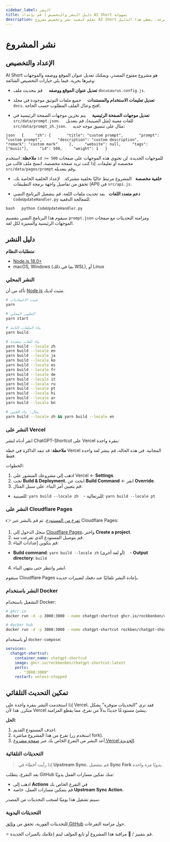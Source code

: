 ```yaml
---
sidebar_label: النشر
title: دليل النشر والتخصيص | قم بإعداد AI Short بسهولة
description: تعلم كيفية نشر وتخصيص مشروع AI Short الخاص بك بسرعة. يغطي هذا الدليل Vercel و Cloudflare و Docker والنشر المحلي، بالإضافة إلى كيفية تحرير المحتوى وتمكين التحديثات التلقائية.
---
```


# نشر المشروع

## الإعداد والتخصيص

AI Short هو مشروع مفتوح المصدر، ويمكنك تعديل عنوان الموقع ووصفه والموجهات وغيرها بحرية. فيما يلي خيارات التخصيص الشائعة:

- **تعديل عنوان الموقع ووصفه**  
    قم بتحديث ملف `docusaurus.config.js`.

- **تعديل تعليمات الاستخدام والمستندات**  
    جميع ملفات التوثيق موجودة في مجلد `docs`. افتح وعدّل الملف المطلوب حسب الحاجة.

- **تعديل موجهات الصفحة الرئيسية**  
    يتم تخزين موجهات الصفحة الرئيسية في `src/data/prompt.json`.  
    للغات معينة (مثل الصينية)، قم بتعديل `src/data/prompt_zh.json`.  
    مثال على تنسيق موجه جديد:

`json
  {
    "zh": {
      "title": "custom prompt",
      "prompt": "custom prompt",
      "description": "custom description",
      "remark": "custom mark"
    },
    "website": null,
    "tags": ["music"],
    "id": 500,
    "weight": 1
  }
  `

**ملاحظة**: استخدم `id >= 500` للموجهات الجديدة. لن تحتوي هذه الموجهات على صفحات مخصصة أو تعليقات.
إذا كنت تريد صفحة مخصصة، انسخ ملف قالب من `src/data/pages/prompt` وقم بتعديله.

- **خلفية مخصصة**
    المشروع مرتبط حاليًا بخلفية مشتركة.
    لإعداد الخلفية الخاصة بك، تحقق من تفاصيل واجهة برمجة التطبيقات (API) في `src/api.js`.

- **دعم متعدد اللغات**
    بعد تحديث ملفات اللغة، قم بتشغيل البرنامج النصي `CodeUpdateHandler.py` للمعالجة الدفعية:

`bash
  python CodeUpdateHandler.py
  `

سيقوم هذا البرنامج النصي بتقسيم `prompt.json` ومزامنة التحديثات مع صفحات الموجهات الرئيسية والمميزة لكل لغة.

## دليل النشر

**متطلبات النظام**:

- [Node.js 18.0+](https://nodejs.org/)
- macOS, Windows (بما في ذلك WSL), أو Linux

### النشر المحلي

تأكد من أن [Node.js](https://nodejs.org/) مثبت لديك.

```bash
# تثبيت الاعتماديات
yarn

# التطوير المحلي
yarn start

# بناء الملفات الثابتة
yarn build

# بناء للغات متعددة
yarn build --locale zh
yarn build --locale en
yarn build --locale ja
yarn build --locale ko
yarn build --locale es
yarn build --locale fr
yarn build --locale de
yarn build --locale it
yarn build --locale ru
yarn build --locale pt
yarn build --locale hi
yarn build --locale ar
yarn build --locale bn

# مثال: بناء للغتين
yarn build --locale zh && yarn build --locale en
```

### النشر على Vercel

انقر أدناه لنشر ChatGPT-Shortcut على Vercel بنقرة واحدة:

[](https://vercel.com/new/clone?repository-url=https%3A%2F%2Fgithub.com%2Frockbenben%2FChatGPT-Shortcut%2Ftree%2Fmain)

**ملاحظة**: قد تنفد الذاكرة في خطة Vercel المجانية. في هذه الحالة، قم بنشر لغة واحدة فقط.

الخطوات:

1.  اذهب إلى مشروعك المنشور على Vercel ← **Settings**.
2.  تحت **Build & Deployment**، ابحث عن **Build Command** ← انقر **Override**.
3.  قم بتعيين أمر البناء، على سبيل المثال:

- للصينية: `yarn build --locale zh`
     - للبرتغالية: `yarn build --locale pt`

### النشر على Cloudflare Pages

👉 [تفرع من المستودع](https://github.com/rockbenben/ChatGPT-Shortcut/fork)، ثم قم بالنشر عبر Cloudflare Pages:

1.  سجل الدخول إلى [Cloudflare Pages](https://pages.cloudflare.com/)، واختر **Create a project**.
2.  قم بتوصيل المستودع الذي تفرعت منه.
3.  قم بتكوين إعدادات البناء:

- **Build command**: `yarn build --locale zh` (أو لغة أخرى)
     - **Output directory**: `build`

4.  انشر وانتظر حتى ينتهي البناء.

ستقوم Cloudflare Pages بإعادة النشر تلقائيًا عند دفعك لتغييرات جديدة.

### النشر باستخدام Docker

التشغيل باستخدام Docker:

```bash
# ghcr.io
docker run -d -p 3000:3000 --name chatgpt-shortcut ghcr.io/rockbenben/chatgpt-shortcut:latest

# docker hub
docker run -d -p 3000:3000 --name chatgpt-shortcut rockben/chatgpt-shortcut:latest
```

أو باستخدام `docker-compose`:

```yml
services:
  chatgpt-shortcut:
    container_name: chatgpt-shortcut
    image: ghcr.io/rockbenben/chatgpt-shortcut:latest
    ports:
      - "3000:3000"
    restart: unless-stopped
```

## تمكين التحديث التلقائي

إذا استخدمت النشر بنقرة واحدة على Vercel، فقد ترى "التحديثات متوفرة" بشكل متكرر.
هذا لأن Vercel ينشئ مستودعًا جديدًا بدلاً من تفرع، مما يقطع المزامنة.

**الحل:**

1. احذف المستودع القديم.
2. تفرع من هذا المشروع مباشرة (استخدم زر fork).
3. أعد النشر من التفرع الخاص بك عبر [صفحة مشروع Vercel الجديدة](https://vercel.com/new).

### التحديثات التلقائية

> إذا رأيت أخطاء في **Upstream Sync**، قم بتشغيل **Sync Fork** يدويًا مرة واحدة.

بعد التفرع، يتطلب GitHub منك تمكين مسارات العمل يدويًا:

- اذهب إلى **Actions** في التفرع الخاص بك
- قم بتمكين مسارات العمل، خاصة **Upstream Sync Action**.

سيتم تشغيل هذا يوميًا لسحب التحديثات من المصدر.

### التحديثات اليدوية

للتحديثات الفورية، تحقق من [وثائق GitHub](https://docs.github.com/en/pull-requests/collaborating-with-pull-requests/working-with-forks/syncing-a-fork) حول مزامنة التفرعات.

⭐ قم بتمييز / 👀 مراقبة هذا المشروع أو تابع المؤلف ليتم إعلامك بالميزات الجديدة.
